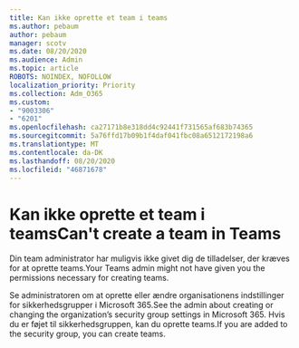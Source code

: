 ```yaml
---
title: Kan ikke oprette et team i teams
ms.author: pebaum
author: pebaum
manager: scotv
ms.date: 08/20/2020
ms.audience: Admin
ms.topic: article
ROBOTS: NOINDEX, NOFOLLOW
localization_priority: Priority
ms.collection: Adm_O365
ms.custom:
- "9003306"
- "6201"
ms.openlocfilehash: ca27171b8e318dd4c92441f731565af683b74365
ms.sourcegitcommit: 5a76ffd17b09b1f4daf041fbc08a6512172198a6
ms.translationtype: MT
ms.contentlocale: da-DK
ms.lasthandoff: 08/20/2020
ms.locfileid: "46871678"
---
```

# <a name="cant-create-a-team-in-teams"></a><span data-ttu-id="8444b-102">Kan ikke oprette et team i teams</span><span class="sxs-lookup"><span data-stu-id="8444b-102">Can't create a team in Teams</span></span>

<span data-ttu-id="8444b-103">Din team administrator har muligvis ikke givet dig de tilladelser, der kræves for at oprette teams.</span><span class="sxs-lookup"><span data-stu-id="8444b-103">Your Teams admin might not have given you the permissions necessary for creating teams.</span></span>  

<span data-ttu-id="8444b-104">Se administratoren om at oprette eller ændre organisationens indstillinger for sikkerhedsgrupper i Microsoft 365.</span><span class="sxs-lookup"><span data-stu-id="8444b-104">See the admin about creating or changing the organization’s security group settings in Microsoft 365.</span></span> <span data-ttu-id="8444b-105">Hvis du er føjet til sikkerhedsgruppen, kan du oprette teams.</span><span class="sxs-lookup"><span data-stu-id="8444b-105">If you are added to the security group, you can create teams.</span></span>